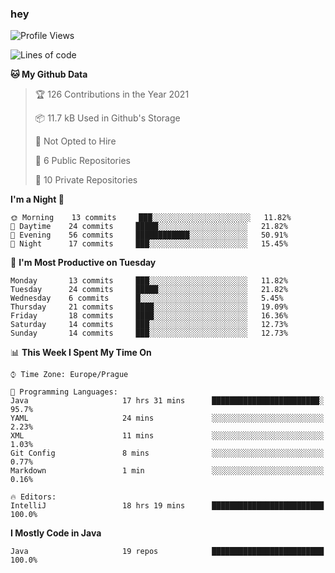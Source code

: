 ### hey

<!--START_SECTION:waka-->
![Profile Views](http://img.shields.io/badge/Profile%20Views-18-blue)

![Lines of code](https://img.shields.io/badge/From%20Hello%20World%20I%27ve%20Written-49541%20lines%20of%20code-blue)

**🐱 My Github Data** 

> 🏆 126 Contributions in the Year 2021
 > 
> 📦 11.7 kB Used in Github's Storage 
 > 
> 🚫 Not Opted to Hire
 > 
> 📜 6 Public Repositories 
 > 
> 🔑 10 Private Repositories  
 > 
**I'm a Night 🦉** 

```text
🌞 Morning    13 commits     ███░░░░░░░░░░░░░░░░░░░░░░   11.82% 
🌆 Daytime    24 commits     █████░░░░░░░░░░░░░░░░░░░░   21.82% 
🌃 Evening    56 commits     ████████████░░░░░░░░░░░░░   50.91% 
🌙 Night      17 commits     ███░░░░░░░░░░░░░░░░░░░░░░   15.45%

```
📅 **I'm Most Productive on Tuesday** 

```text
Monday       13 commits     ███░░░░░░░░░░░░░░░░░░░░░░   11.82% 
Tuesday      24 commits     █████░░░░░░░░░░░░░░░░░░░░   21.82% 
Wednesday    6 commits      █░░░░░░░░░░░░░░░░░░░░░░░░   5.45% 
Thursday     21 commits     ████░░░░░░░░░░░░░░░░░░░░░   19.09% 
Friday       18 commits     ████░░░░░░░░░░░░░░░░░░░░░   16.36% 
Saturday     14 commits     ███░░░░░░░░░░░░░░░░░░░░░░   12.73% 
Sunday       14 commits     ███░░░░░░░░░░░░░░░░░░░░░░   12.73%

```


📊 **This Week I Spent My Time On** 

```text
⌚︎ Time Zone: Europe/Prague

💬 Programming Languages: 
Java                     17 hrs 31 mins      ████████████████████████░   95.7% 
YAML                     24 mins             ░░░░░░░░░░░░░░░░░░░░░░░░░   2.23% 
XML                      11 mins             ░░░░░░░░░░░░░░░░░░░░░░░░░   1.03% 
Git Config               8 mins              ░░░░░░░░░░░░░░░░░░░░░░░░░   0.77% 
Markdown                 1 min               ░░░░░░░░░░░░░░░░░░░░░░░░░   0.16%

🔥 Editors: 
IntelliJ                 18 hrs 19 mins      █████████████████████████   100.0%

```

**I Mostly Code in Java** 

```text
Java                     19 repos            █████████████████████████   100.0%

```



<!--END_SECTION:waka-->
